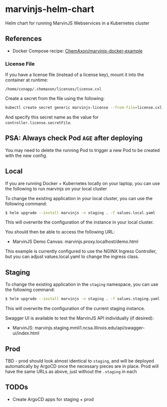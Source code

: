 # marvinjs-helm-chart
Helm chart for running MarvinJS Webservices in a Kubernetes cluster


## References
* Docker Compose recipe: [ChemAxon/marvinjs-docker-example](https://github.com/ChemAxon/marvinjs-docker-example/blob/master/official_image/mjs-with-official-license-server.yml)

### License File
If you have a license file (instead of a license key), mount it into the container at runtime:
```
/home/cxnapp/.chemaxon/licenses/license.cxl
```

Create a secret from the file using the following:
```bash
kubectl create secret generic marvinjs-license --from-file=license.cxl
```

And specify this secret name as the value for `controller.license.secretFile`.


## PSA: Always check Pod `AGE` after deploying
You may need to delete the running Pod to trigger a new Pod to be created with the new config.


## Local
If you are running Docker + Kubernetes locally on your laptop, you can use the following to run marvinjs on your local cluster

To change the existing application in your local cluster, you can use the following command:
```bash
$ helm upgrade --install marvinjs -n staging . -f values.local.yaml
```

This will overwrite the configuration of the instance in your local cluster.

You should then be able to access the following URL:
* MarvinJS Demo Canvas: marvinjs.proxy.localhost/demo.html

This example is currently configured to use the NGINX Ingress Controller, but you can adjust values.local.yaml to change the ingress class.


## Staging
To change the existing application in the `staging` namespace, you can use the following command:
```bash
$ helm upgrade --install marvinjs -n staging . -f values.staging.yaml
```

This will overwrite the configuration of the current staging instance.

Swagger UI is available to test the MarvinJS API individually (if desired):
* MarvinJS: marvinjs.staging.mmli1.ncsa.illinois.edu/api/swagger-ui/index.html


## Prod
TBD - prod should look almost identical to `staging`, and will be deployed automatically by ArgoCD once the necessary pieces are in place. Prod will have the same URLs as above, just without the `.staging` in each


## TODOs
* Create ArgoCD apps for staging + prod
